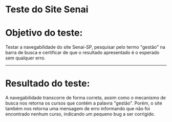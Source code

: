 # Teste do Site Senai

<h1>Objetivo do teste:</h1>
<p>Testar a navegabilidade do site Senai-SP, pesquisar pelo termo "gestão" na barra de busca e certificar de que o resultado apresentado é o esperado sem qualquer erro. </p>
<hr>
<h1>Resultado do teste:</h1>
<p>A navegabilidade transcorre de forma correta, assim como o mecanismo de busca nos retorna os cursos que contém a palavra "gestão". Porém, o site também nos retorna uma mensagem de erro informando que não foi encontrado nenhum curso, indicando um pequeno bug a ser corrigido.</p>
